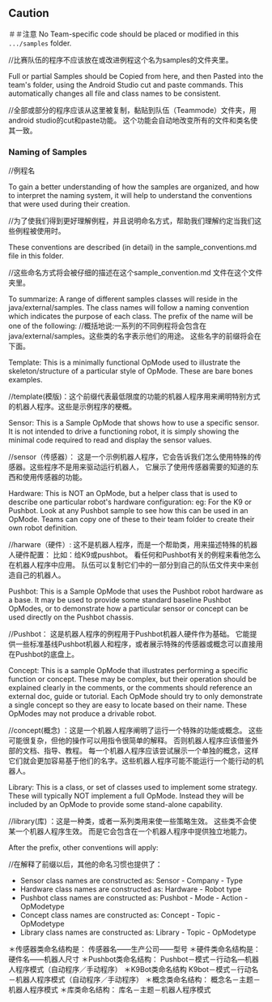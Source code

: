 
## Caution
＃＃注意
No Team-specific code should be placed or modified in this ``.../samples`` folder.


//比赛队伍的程序不应该放在或改进例程这个名为samples的文件夹里。


Full or partial Samples should be Copied from here, and then Pasted into
the team's folder, using the Android Studio cut and paste commands.
This automatically changes all file and class names to be consistent.

//全部或部分的程序应该从这里被复制，黏贴到队伍（Teammode）文件夹，用android studio的cut和paste功能。
这个功能会自动地改变所有的文件和类名使其一致。

### Naming of Samples
//例程名



To gain a better understanding of how the samples are organized, and how to interpret the
naming system, it will help to understand the conventions that were used during their creation.


//为了使我们得到更好理解例程，并且说明命名方式，帮助我们理解约定当我们这些例程被使用时。


These conventions are described (in detail) in the sample_conventions.md file in this folder.


//这些命名方式将会被仔细的描述在这个sample_convention.md 文件在这个文件夹里。


To summarize: A range of different samples classes will reside in the java/external/samples.
The class names will follow a naming convention which indicates the purpose of each class.
The prefix of the name will be one of the following:
//概括地说:一系列的不同例程将会包含在java/external/samples。这些类的名字表示他们的用途。
  这些名字的前缀将会在下面。

Template:	This is a minimally functional OpMode used to illustrate the skeleton/structure
            of a particular style of OpMode.  These are bare bones examples.


//template(模版)：这个前缀代表最低限度的功能的机器人程序用来阐明特别方式的机器人程序。这些是示例程序的梗概。



Sensor:    	This is a Sample OpMode that shows how to use a specific sensor.
            It is not intended to drive a functioning robot, it is simply showing the minimal code
            required to read and display the sensor values.


//sensor（传感器）： 这是一个示例机器人程序，它会告诉我们怎么使用特殊的传感器。这些程序不是用来驱动运行机器人，
                  它展示了使用传感器需要的知道的东西和使用传感器的功能。


Hardware:	This is NOT an OpMode, but a helper class that is used to describe
            one particular robot's hardware configuration:   eg: For the K9 or Pushbot.
            Look at any Pushbot sample to see how this can be used in an OpMode.
            Teams can copy one of these to their team folder to create their own robot definition.



//harware（硬件）:  这不是机器人程序，而是一个帮助类，用来描述特殊的机器人硬件配置： 比如：给K9或pushbot。
                   看任何和Pushbot有关的例程来看他怎么在机器人程序中应用。
                   队伍可以复制它们中的一部分到自己的队伍文件夹中来创造自己的机器人。



Pushbot:	This is a Sample OpMode that uses the Pushbot robot hardware as a base.
            It may be used to provide some standard baseline Pushbot OpModes, or
            to demonstrate how a particular sensor or concept can be used directly on the
            Pushbot chassis.

//Pushbot：  这是机器人程序的例程用于Pushbot机器人硬件作为基础。
            它能提供一些标准基线Pushbot机器人和程序，或者展示特殊的传感器或概念可以直接用在Pushbot的底盘上。




Concept:	This is a sample OpMode that illustrates performing a specific function or concept.
            These may be complex, but their operation should be explained clearly in the comments,
            or the comments should reference an external doc, guide or tutorial.
            Each OpMode should try to only demonstrate a single concept so they are easy to
            locate based on their name.  These OpModes may not produce a drivable robot. 

//concept(概念)    ：这是一个机器人程序阐明了运行一个特殊的功能或概念。
                    这些可能很复杂，但他的操作可以用指令很简单的解释。
                    否则机器人程序应该借鉴外部的文档、指导、教程。
                    每一个机器人程序应该尝试展示一个单独的概念，这样它们就会更加容易基于他们的名字。这些机器人程序可能不能运行一个能行动的机器人。




Library:    This is a class, or set of classes used to implement some strategy.
            These will typically NOT implement a full OpMode.  Instead they will be included
            by an OpMode to provide some stand-alone capability.

//library(库) ：这是一种类，或者一系列类用来使一些策略生效。
                 这些类不会使某一个机器人程序生效。
                 而是它会包含在一个机器人程序中提供独立地能力。   　


After the prefix, other conventions will apply:

//在解释了前缀以后，其他的命名习惯也提供了：


* Sensor class names are constructed as:    Sensor - Company - Type
* Hardware class names are constructed as:  Hardware - Robot type
* Pushbot class names are constructed as:   Pushbot - Mode - Action - OpModetype
* Concept class names are constructed as:   Concept - Topic - OpModetype
* Library class names are constructed as:   Library - Topic - OpModetype

＊传感器类命名结构是： 传感器名——生产公司——型号
＊硬件类命名结构是：  硬件名——机器人尺寸
＊Pushbot类命名结构： Pushbot－模式－行动名—机器人程序模式（自动程序／手动程序）
＊K9Bot类命名结构  K9bot－模式－行动名－机器人程序模式（自动程序／手动程序）
＊概念类命名结构：  概念名－主题－机器人程序模式
＊库类命名结构：  库名－主题－机器人程序模式